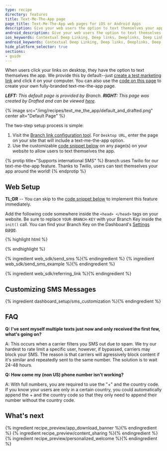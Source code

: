```yaml
---
type: recipe
directory: features
title: Text-Me-The-App page
page_title: Text-Me-The-App web pages for iOS or Android Apps
description: Give your web users the option to text themselves your app with a Text-Me-The-App landing page. Learn how to set up the page and use our code for iOS apps.
android_description: Give your web users the option to text themselves your app with a Text-Me-The-App landing page. Learn how to set it up and use our code for Android apps.
ios_keywords: Contextual Deep Linking, Deep links, Deeplinks, Deep Linking, Deeplinking, Deferred Deep Linking, Deferred Deeplinking, Google App Indexing, Google App Invites, Apple Universal Links, Apple Spotlight Search, Facebook App Links, AppLinks, Deepviews, Deep views, Text-Me-The-App, landing page, SMS, text an app
android_keywords: Contextual Deep Linking, Deep links, Deeplinks, Deep Linking, Deeplinking, Deferred Deep Linking, Deferred Deeplinking, Google App Indexing, Google App Invites, Apple Universal Links, Apple Spotlight Search, Facebook App Links, AppLinks, Deepviews, Deep views,Text-Me-The-App, landing page, SMS, text an app, Android
hide_platform_selector: true
sections:
- guide
---
```


When users click your links on desktop, they have the option to text themselves the app. We provide this by default--just [create a test marketing link](https://dashboard.branch.io/#/marketing) and click it on your computer. You can also use the [code on this page](/recipes/text_me_the_app_page/#sendsms-example) to create your own fully-branded text-me-the-app page. 

_**LEFT:** This default page is provided by Branch. **RIGHT:** This page was created by Drafted and can be viewed [here](http://drft.us/l/5Rfz8GU0yO)._

{% image src="/img/recipes/text_me_the_app/default_and_drafted.png" center alt="Default Page" %}

The two-step setup process is simple:

1. Visit the [Branch link configuration tool](https://start.branch.io/). For `Desktop URL`, enter the page on your site that will include a text-me-the-app option.
2. Use the customizable [code snippet below](/recipes/text_me_the_app_page/#sendsms-example) on any page(s) on your website to allow users to text themselves the app.

{% protip title="Supports international SMS" %}
Branch uses Twilio for our text-me-the-app feature. Thanks to Twilio, users can text themselves your app around the world!
{% endprotip %}

## Web Setup

**TL;DR** -- You can skip to the [code snippet below](/recipes/text_me_the_app_page/#sendsms-example) to implement this feature immediately.

Add the following code somewhere inside the `<head> </head>` tags on your website. Be sure to replace `YOUR-BRANCH-KEY` with your Branch Key inside the `init()` call. You can find your Branch Key on the Dashboard's [Settings page](https://dashboard.branch.io/#/settings).

{% highlight html %}
<script type="text/javascript">
{% ingredient web_sdk/_initialization %}{% endingredient %}
function sendSMS(form) {
  branch.sendSMS(
    phone: form.phone.text,
    {
      channel: 'Website',
      feature: 'Text-Me-The-App',
      data: {
        foo: 'bar'
      }
    },
    { make_new_link: false }, // Default: false. If set to true, sendSMS will generate a new link even if one already exists.
    function(err) { console.log(err); }
  }
});
</script>
{% endhighlight %}


{% ingredient web_sdk/send_sms %}{% endingredient %}
{% ingredient web_sdk/send_sms_example %}{% endingredient %}


{% ingredient web_sdk/referring_link %}{% endingredient %}

## Customizing SMS Messages
{% ingredient dashboard_setup/sms_customization %}{% endingredient %}

## FAQ

**Q: I've sent myself multiple texts just now and only received the first few, what's going on?** 

A: This occurs when a carrier filters you SMS out due to spam. We try our hardest to rate limit a specific user, however, if bypassed, carriers may block your SMS. The reason is that carriers will agressively block content if it's similar and repeatedly sent to the same number. The solution is to wait 24-48 hours.

**Q: How come my (non US) phone number isn't working?**

A: With full numbers, you are required to use the "+" and the country code. If you know your users are only in a certain country, you could automatically append the + and the country code so that they only need to append their number without the country code.

## What's next

{% ingredient recipe_preview/app_download_banner %}{% endingredient %}
{% ingredient recipe_preview/content_sharing %}{% endingredient %}
{% ingredient recipe_preview/personalized_welcome %}{% endingredient %}
